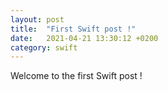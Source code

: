 ```yaml
---
layout: post
title:  "First Swift post !"
date:   2021-04-21 13:30:12 +0200
category: swift
---
```

Welcome to the first Swift post !

